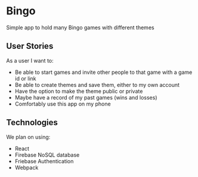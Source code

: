 # Bingo
Simple app to hold many Bingo games with different themes

## User Stories
As a user I want to:
* Be able to start games and invite other people to that game with a game id or link
* Be able to create themes and save them, either to my own account
* Have the option to make the theme public or private
* Maybe have a record of my past games (wins and losses)
* Comfortably use this app on my phone

## Technologies 
We plan on using:
* React
* Firebase NoSQL database
* Friebase Authentication
* Webpack


